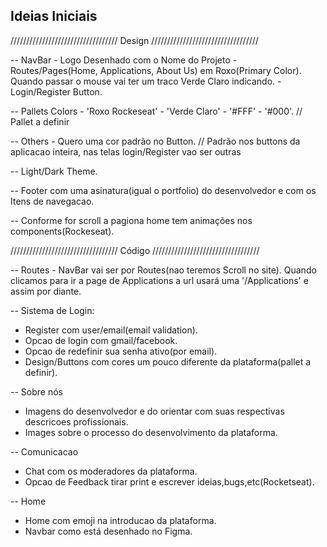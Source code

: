 ## Ideias Iniciais

////////////////////////////////// Design //////////////////////////////////

-- NavBar - Logo Desenhado com o Nome do Projeto - Routes/Pages(Home, Applications, About Us) em Roxo(Primary Color). Quando passar o mouse vai ter um traco Verde Claro indicando. - Login/Register Button.

-- Pallets Colors - 'Roxo Rockeseat' - 'Verde Claro' - '#FFF' - '#000'. //  Pallet a definir

-- Others - Quero uma cor padrão no Button. // Padrão nos buttons da aplicacao inteira, nas telas login/Register vao ser outras

-- Light/Dark Theme.

-- Footer com uma asinatura(igual o portfolio) do desenvolvedor e com os Itens de navegacao.

-- Conforme for scroll a pagiona home tem animações nos components(Rockeseat).

////////////////////////////////// Código //////////////////////////////////

-- Routes - NavBar vai ser por Routes(nao teremos Scroll no site). Quando clicamos para ir a page de Applications a url usará uma '/Applications' e assim por diante.

-- Sistema de Login:
 - Register com user/email(email validation).
 - Opcao de login com gmail/facebook.
 - Opcao de redefinir sua senha ativo(por email).
 - Design/Buttons com cores um pouco diferente da plataforma(pallet a definir).

-- Sobre nós
 - Imagens do desenvolvedor e do orientar com suas respectivas descricoes profissionais.
 - Images sobre o processo do desenvolvimento da plataforma.

-- Comunicacao
 - Chat com os moderadores da plataforma.
 - Opcao de Feedback tirar print e escrever ideias,bugs,etc(Rocketseat).

-- Home
 - Home com emoji na introducao da plataforma.
 - Navbar como está desenhado no Figma.
